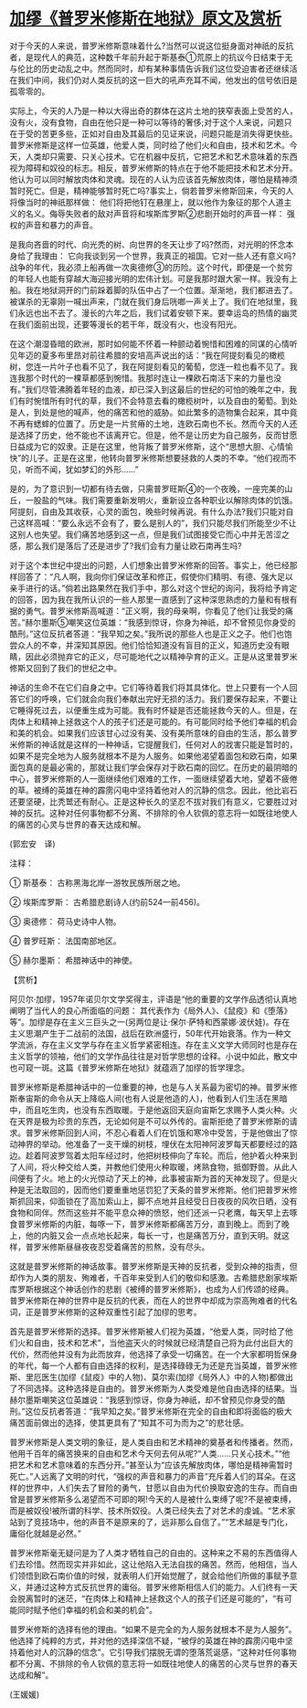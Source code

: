 # [加缪《普罗米修斯在地狱》原文及赏析](https://www.vrrw.net/wx/12346.html)

对于今天的人来说，普罗米修斯意味着什么?当然可以说这位挺身面对神祇的反抗者，是现代人的典范，这种数千年前升起于斯基泰①荒原上的抗议今日结束于无与伦比的历史动乱之中。然而同时，却有某种事情告诉我们这位受迫害者还继续活在我们中间，我们仍对人类反抗的这一巨大的吼声充耳不闻，他发出的信号依旧是孤零零的。

实际上，今天的人乃是一种以大得出奇的群体在这片土地的狭窄表面上受苦的人，没有火，没有食物，自由在他只是一种可以等待的奢侈;对于这个人来说，问题只在于受的苦更多些，正如对自由及其最后的见证来说，问题只能是消失得更快些。普罗米修斯是这样一位英雄，他爱人类，同时给了他们火和自由，技术和艺术。今天，人类却只需要、只关心技术。它在机器中反抗，它把艺术和艺术意味着的东西视为障碍和奴役的标志。相反，普罗米修斯的特点在于他不能把技术和艺术分开。他认为可以同时解放肉体和灵魂。现在的人认为应该首先解放肉体，哪怕是精神须暂时死亡。但是，精神能够暂时死亡吗?事实上，倘若普罗米修斯回来，今天的人将像当时的神祇那样做： 他们将把他钉在悬崖上，就以他作为象征的那个人道主义的名义。侮辱失败者的敌对声音将和埃斯库罗斯②悲剧开始时的声音一样： 强权的声音和暴力的声音。

是我向吝啬的时代、向光秃的树、向世界的冬天让步了吗?然而，对光明的怀念本身给了我理由： 它向我谈到另一个世界，我真正的祖国。它对一些人还有意义吗?战争的年代，我必须上船再做一次奥德修③的历险。这个时代，即便是一个贫穷的年轻人也能有穿越大海迎接光明的宏伟计划。可是我那时跟大家一样。我没有上船。我在地狱洞开的门前跺着脚的队伍中占了一个位置。渐渐地，我们都进去了。被谋杀的无辜刚一喊出声来，门就在我们身后咣啷一声关上了。我们在地狱里，我们永远也出不去了。漫长的六年之后，我们试着安顿下来。要幸运岛的热情的幽灵在我们面前出现，还要等漫长的若干年，既没有火，也没有阳光。



在这个潮湿昏暗的欧洲，那时如何能不怀着一种颤动着惋惜和困难的同谋的心情听见年迈的夏多布里昂对前往希腊的安培高声说出的话：“我在阿提刻看见的橄榄树，您连一片叶子也看不见了，我在阿提刻看见的葡萄，您连一粒也看不见了。我连我那个时代的一棵草都感到惋惜。我那时连让一棵欧石南活下来的力量也没有。”我们尽管沸腾着年轻的血液，却已深入到这最后的世纪的可怕的晚年之中，我们有时惋惜所有时代的草，我们不会特意去看的橄榄树叶，以及自由的葡萄。到处是人，到处是他的喊声，他的痛苦和他的威胁。如此繁多的造物集合起来，其中竟不再有蟋蟀的位置了。历史是一片贫瘠的土地，连欧石南也不长。然而今天的人还是选择了历史，他不能也不该离开它。但是，他不是让历史为自己服务，反而甘愿日益成为它的奴隶。正是在这里，他背叛了普罗米修斯，这个“思想大胆、心情愉快”的儿子。正是在这里，他转向普罗米修斯想要拯救的人类的不幸。“他们视而不见，听而不闻，犹如梦幻的外形……”

是的，为了意识到一切都有待去做，只需普罗旺斯④的一个夜晚，一座完美的山丘，一股盐的气味。我们需要重新发明火，重新设立各种职业以解除肉体的饥饿。阿提刻，自由及其收获，心灵的面包，晚些时候再说。有什么办法?我们只能对自己这样高喊：“要么永远不会有了，要么是别人的”，我们只能尽我们所能至少不让这别人也失望。我们痛苦地感到这一点，但是我们试图接受它而心中并无苦涩之感，那么我们是落后了还是进步了?我们会有力量让欧石南再生吗?

对于这个本世纪中提出的问题，人们想象出普罗米修斯的回答。事实上，他已经那样回答了：“凡人啊，我向你们保证改革和修正，假使你们精明、有德、强大足以亲手进行的话。”倘若出路果然在我们手中，那么对这个世纪的询问，我将给予肯定的回答，因为我在我所认识的一些人那里一直感到了这种深思熟虑的力量和有根有据的勇气。普罗米修斯高喊道：“正义啊，我的母亲啊，你看见了他们让我受的痛苦。”赫尔墨斯⑤嘲笑这位英雄：“我感到惊讶，你身为神祇，却不曾预见你身受的酷刑。”这位反抗者答道：“我早知之矣。”我所说的那些人也是正义之子。他们也饱尝众人的不幸，并深知其原因。他们恰恰知道没有盲目的正义，知道历史没有眼睛，因此必须抛弃它的正义，尽可能地代之以精神孕育的正义。正是从这里普罗米修斯又回到了我们的世纪之中。

神话的生命不在它们自身之中。它们等待着我们将其具体化。世上只要有一个人回答它们的呼唤，它们就会向我们奉献出完好无损的活力。我们要保存起来，不要让它睡得死过去，以便重生成为可能。我有时怀疑是否还能拯救今天的人。但是，在肉体上和精神上拯救这个人的孩子们还是可能的。有可能同时给予他们幸福的机会和美的机会。如果我们应该甘心过没有美、没有美所意味的自由的生活，那么普罗米修斯的神话就是这样的一种神话，它提醒我们，任何对人的戕害只能是暂时的，如果不是完全地为人服务就根本不是为人服务。如果他渴望着面包和欧石南，如果面包真的是最必需的，那就让我们学会保存对于欧石南的回忆。在历史的最阴暗的中心，普罗米修斯的人一面继续他们艰难的工作，一面继续望着大地，望着不疲倦的草。被缚的英雄在神的霹雳闪电中坚持着他对人的沉静的信念。因此，他比岩石还要坚硬，比秃鹫还有耐心。正是这种长久的坚忍不拔对我们有意义，它要胜过对神的反抗。这种对任何事物都不分离、不排除的令人钦佩的意志将一如既往地使人的痛苦的心灵与世界的春天达成和解。

(郭宏安　译)

注释：

① 斯基泰： 古称黑海北岸一游牧民族所居之地。

② 埃斯库罗斯： 古希腊悲剧诗人(约前524—前456)。

③ 奥德修： 荷马史诗中人物。

④ 普罗旺斯： 法国南部地区。

⑤ 赫尔墨斯： 希腊神话中的神使。

【赏析】

阿贝尔·加缪，1957年诺贝尔文学奖得主，评语是“他的重要的文学作品透彻认真地阐明了当代人的良心所面临的问题： 其代表作为《局外人》、《鼠疫》和《堕落》等”。加缪是存在主义三巨头之一(另两位是让·保尔·萨特和西蒙娜·波伏娃)。存在主义思潮产生于二战前的法国，战后在欧洲盛行，50年代开始衰落。作为一种文学流派，存在主义文学与存在主义哲学紧密相连。存在主义文学大师同时也是存在主义哲学的领袖，他们的文学作品往往是对哲学思想的诠释。小说中如此，散文中也可窥一斑。这篇《普罗米修斯在地狱》就蕴涵了加缪的哲学理念。

普罗米修斯是希腊神话中的一位重要的神，也是与人关系最为密切的神。普罗米修斯奉宙斯的命令从天上降临人间(也有人说是他造的人)，他看到人们生活在黑暗中，而且吃生肉，也没有东西取暖。于是他返回天庭向宙斯乞求赐予人类火种。火在天界是极为珍贵的东西，无论如何是不可以外传的。宙斯拒绝了普罗米修斯的请求。普罗米修斯回到人间，不忍心看着人们在饥饿和寒冷中受苦，于是他做出了惊动神界的举动。他准备了一支干燥的树枝，埋伏在太阳神阿波罗每天都要经过的路边。趁着阿波罗驾着太阳车经过时，他把树枝伸向了车轮。而后，他护着火种来到了人间，将火种交给人类，并教他们使用火种取暖，烤熟食物，抵御野兽。从此人间便有了火。地上的火光惊动了天上的神，此事被宙斯为首的天神发现了。但是火种是无法取回的，因而他们要重重地惩罚犯了天条的普罗米修斯。他们把普罗米修斯抓回来，仰面锁在了高加索山上，脚不点地并且经受日日夜夜的风吹日晒，没有食物和同伴。然而这些并不能平息众神的愤怒，他们还派一只老鹰，每天早上去啄食普罗米修斯的内脏，每啄一下，普罗米修斯都痛苦万分，直到晚上。而到了晚上，他的内脏又会一点点地长起来，每长一寸，也是痛苦万分，直到天明。就这样，普罗米修斯昼昼夜夜忍受着痛苦的煎熬，没有尽头。

这就是普罗米修斯的神话故事。普罗米修斯是天神的反抗者，受到众神的指责，但却作为人类的朋友、殉难者，千百年来受到人们的敬仰和感激。古希腊悲剧家埃斯库罗斯根据这个神话创作的悲剧《被缚的普罗米修斯》，也成为人们传颂的经典。普罗米修斯在神的世界中是反抗的代表，而在人的世界中却成为崇高殉难者的代名词，正是普罗米修斯的这种双重性引起了加缪的思考。

首先是普罗米修斯的选择。普罗米修斯被人们视为英雄，“他爱人类，同时给了他们火和自由，技术和艺术”，当他盗天火的时候就已经清楚自己将为此付出巨大的代价，然而他并没有为此而放弃，他选择了承受一切痛苦。在一个大家都明哲保身的年代，每一个人都有自由选择的权利，是选择碌碌无为还是充当英雄，普罗米修斯、里厄医生(加缪《鼠疫》中的人物)、莫尔索(加缪《局外人》中的人物)都做出了不同选择。这种选择是自由的。普罗米修斯为人类受难是他自由选择的结果。当赫尔墨斯嘲笑这位英雄说：“我感到惊讶，你身为神祇，却不曾预见你身受的酷刑。”这位反抗者答道：“我早知之矣。”普罗米修斯在完全的自由和即将面临的极大痛苦面前做出的选择，使其更具有了“知其不可为而为之”的悲壮感。

普罗米修斯是人类文明的象征，是人类自由和艺术精神的奠基者和传播者。然而，他用千百年的痛苦换来的自由和艺术今天何去何从呢?“人类……只关心技术。”“他把艺术和艺术意味着的东西分开。”甚至认为“应该先解放肉体，哪怕是精神需暂时死亡。”人远离了文明的时代，“强权的声音和暴力的声音”充斥着人们的耳朵。在这样的世界中，人们失去了冒险的勇气，甘愿以自由为代价换取安逸的生存。而自由曾是普罗米修斯多么渴望而不可即的啊!今天的人是被什么束缚了呢?不是被束缚，而是被奴役!被所谓的科学、技术所奴役。人类已经失去了对艺术的虔诚。“艺术家站到了竞技场中，他的声音不是原来的了，远非那么自信了。”“艺术越是专门化，庸俗化就越是必然。”

普罗米修斯毫无疑问是为了人类才牺牲自己的自由的。这种来之不易的东西值得人们去珍惜。然而现实并非如此，这让他陷入无法自拔的痛苦。然而，他相信，当人们领悟到欧石南价值的时候，就表明人们开始觉醒了，就会给他们所做的事赋予意义，并通过这种方式反抗世界的庸俗。普罗米修斯相信人们的能力。人们终有一天会脱离暂时的迷茫，“在肉体上和精神上拯救这个人的孩子们还是可能的”，“有可能同时赋予他们幸福的机会和美的机会”。

普罗米修斯的选择有他的理由。“如果不是完全的为人服务就根本不是为人服务”。他选择了纯粹的方式，并对他的选择深信不疑，“被俘的英雄在神的霹雳闪电中坚持着他对人的沉静的信念”。它引导我们摆脱无谓的堕落荒诞感，“这种对任何事物都不分离、不排除的令人钦佩的意志将一如既往地使人的痛苦的心灵与世界的春天达成和解”。

(王媛媛)

